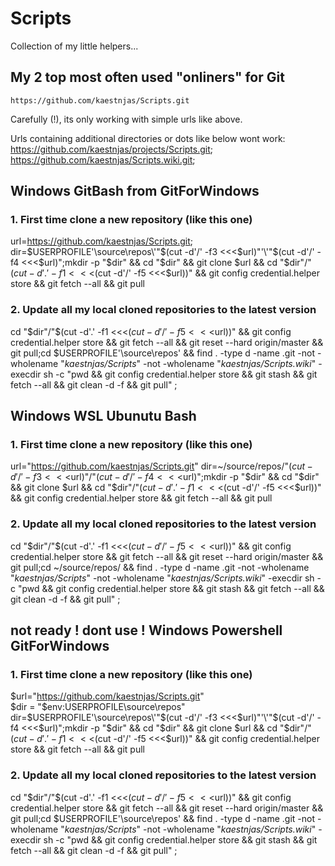 # Scripts

Collection of my little helpers...

## My 2 top most often used "onliners" for Git

    https://github.com/kaestnjas/Scripts.git

Carefully (!), its only working with simple urls like above. 

Urls containing additional directories or dots like below wont work:
    https://github.com/kaestnjas/projects/Scripts.git;  
    https://github.com/kaestnjas/Scripts.wiki.git;

## Windows GitBash from GitForWindows

### 1. First time clone a new repository (like this one)
url=https://github.com/kaestnjas/Scripts.git;
dir=$USERPROFILE'\source\repos\'"$(cut -d'/' -f3 <<<$url)"'\'"$(cut -d'/' -f4 <<<$url)";mkdir -p "$dir" && cd "$dir" && git clone $url && cd "$dir"/"$(cut -d'.' -f1 <<<$(cut -d'/' -f5 <<<$url))" && git config credential.helper store && git fetch --all && git pull

### 2. Update all my local cloned repositories to the latest version
cd "$dir"/"$(cut -d'.' -f1 <<<$(cut -d'/' -f5 <<<$url))" && git config credential.helper store && git fetch --all && git reset --hard origin/master && git pull;cd $USERPROFILE'\source\repos\' && find . -type d -name .git -not -wholename "*kaestnjas/Scripts*" -not -wholename "*kaestnjas/Scripts.wiki*" -execdir sh -c "pwd && git config credential.helper store && git stash && git fetch --all && git clean -d -f && git pull" \;

## Windows WSL Ubunutu Bash

### 1. First time clone a new repository (like this one)
url="https://github.com/kaestnjas/Scripts.git" 
dir=~/source/repos/"$(cut -d'/' -f3 <<<$url)"/"$(cut -d'/' -f4 <<<$url)";mkdir -p "$dir" && cd "$dir" && git clone $url && cd "$dir"/"$(cut -d'.' -f1 <<<$(cut -d'/' -f5 <<<$url))" && git config credential.helper store && git fetch --all && git pull

### 2. Update all my local cloned repositories to the latest version
cd "$dir"/"$(cut -d'.' -f1 <<<$(cut -d'/' -f5 <<<$url))" && git config credential.helper store && git fetch --all && git reset --hard origin/master && git pull;cd ~/source/repos/ && find . -type d -name .git -not -wholename "*kaestnjas/Scripts*" -not -wholename "*kaestnjas/Scripts.wiki*" -execdir sh -c "pwd && git config credential.helper store && git stash && git fetch --all && git clean -d -f && git pull" \;

## not ready ! dont use ! Windows Powershell GitForWindows

### 1. First time clone a new repository (like this one)
$url="https://github.com/kaestnjas/Scripts.git"  
$dir = "$env:USERPROFILE\source\repos\"
dir=$USERPROFILE'\source\repos\'"$(cut -d'/' -f3 <<<$url)"'\'"$(cut -d'/' -f4 <<<$url)";mkdir -p "$dir" && cd "$dir" && git clone $url && cd "$dir"/"$(cut -d'.' -f1 <<<$(cut -d'/' -f5 <<<$url))" && git config credential.helper store && git fetch --all && git pull

### 2. Update all my local cloned repositories to the latest version
cd "$dir"/"$(cut -d'.' -f1 <<<$(cut -d'/' -f5 <<<$url))" && git config credential.helper store && git fetch --all && git reset --hard origin/master && git pull;cd $USERPROFILE'\source\repos\' && find . -type d -name .git -not -wholename "*kaestnjas/Scripts*" -not -wholename "*kaestnjas/Scripts.wiki*" -execdir sh -c "pwd && git config credential.helper store && git stash && git fetch --all && git clean -d -f && git pull" \;
